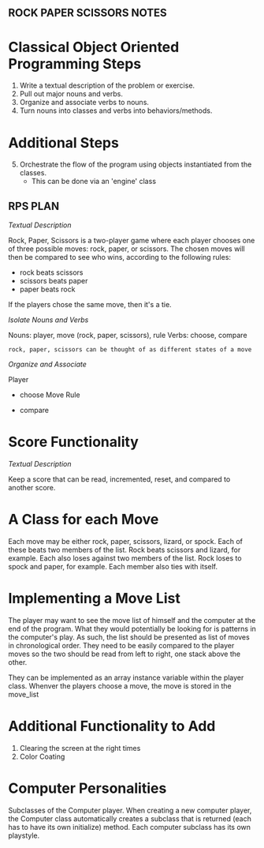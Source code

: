 ## ROCK PAPER SCISSORS NOTES

# Classical Object Oriented Programming Steps

1. Write a textual description of the problem or exercise.
2. Pull out major nouns and verbs.
3. Organize and associate verbs to nouns.
4. Turn nouns into classes and verbs into behaviors/methods.

# Additional Steps

5. Orchestrate the flow of the program using objects instantiated
   from the classes.
      - This can be done via an 'engine' class


## RPS PLAN

*Textual Description*

Rock, Paper, Scissors is a two-player game where each player chooses
one of three possible moves: rock, paper, or scissors. The chosen moves
will then be compared to see who wins, according to the following rules:

- rock beats scissors
- scissors beats paper
- paper beats rock

If the players chose the same move, then it's a tie.

*Isolate Nouns and Verbs*

Nouns: player, move (rock, paper, scissors), rule
Verbs: choose, compare

    rock, paper, scissors can be thought of as different states of a move

*Organize and Associate*

Player
  - choose
Move
Rule

- compare

# Score Functionality

*Textual Description*

Keep a score that can be read, incremented, reset, and compared to another score.

# A Class for each Move

Each move may be either rock, paper, scissors, lizard, or spock. Each of these beats two members
of the list. Rock beats scissors and lizard, for example. Each also loses against two members of
the list. Rock loses to spock and paper, for example. Each member also ties with itself.

# Implementing a Move List

The player may want to see the move list of himself and the computer at the end of the program.
What they would potentially be looking for is patterns in the computer's play. As such, the list
should be presented as list of moves in chronological order. They need to be easily compared to
the player moves so the two should be read from left to right, one stack above the other.

They can be implemented as an array instance variable within the player class.
Whenver the players choose a move, the move is stored in the move_list

# Additional Functionality to Add

1. Clearing the screen at the right times
2. Color Coating

# Computer Personalities

Subclasses of the Computer player. When creating a new computer player, the Computer class
automatically creates a subclass that is returned (each has to have its own initialize)
method. Each computer subclass has its own playstyle.
